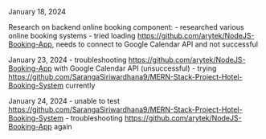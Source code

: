 January 18, 2024

Research on backend online booking component:
    - researched various online booking systems
    - tried loading https://github.com/arytek/NodeJS-Booking-App, needs to connect to Google Calendar API and not successful

January 23, 2024
    - troubleshooting https://github.com/arytek/NodeJS-Booking-App with Google Calendar API (unsuccessful)
    - trying https://github.com/SarangaSiriwardhana9/MERN-Stack-Project-Hotel-Booking-System currently

January 24, 2024
    - unable to test https://github.com/SarangaSiriwardhana9/MERN-Stack-Project-Hotel-Booking-System
    - troubleshooting https://github.com/arytek/NodeJS-Booking-App again